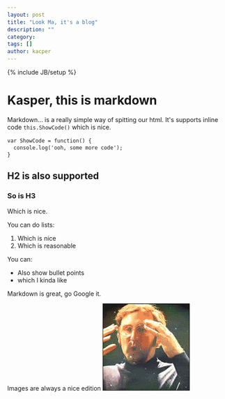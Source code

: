 ```yaml
---
layout: post
title: "Look Ma, it's a blog"
description: ""
category:
tags: []
author: kacper
---
```

{% include JB/setup %}

# Kasper, this is markdown

Markdown... is a really simple way of spitting our html. It's supports inline code `this.ShowCode()` which is nice.

    var ShowCode = function() {
      console.log('ooh, some more code');
    }

## H2 is also supported
### So is H3

Which is nice.

You can do lists:
  1. Which is nice
  2. Which is reasonable

You can:
  - Also show bullet points
  - which I kinda like

Markdown is great, go Google it.

Images are always a nice edition ![](/assets/blog/2014-11-28-kacpers-1st-blog/mind_blown.gif)